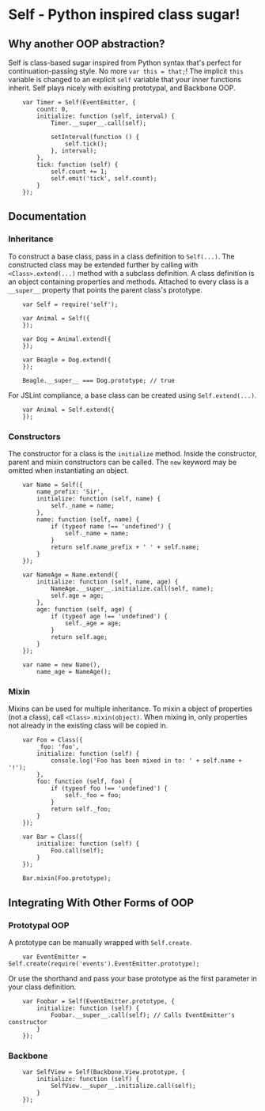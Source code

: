 # Self - Python inspired class sugar!

## Why another OOP abstraction?

Self is class-based sugar inspired from Python syntax that's perfect for
continuation-passing style.  No more `var this = that;`!  The implicit `this`
variable is changed to an explicit `self` variable that your inner functions
inherit.  Self plays nicely with exisiting prototypal, and Backbone OOP.

        var Timer = Self(EventEmitter, {
            count: 0,
            initialize: function (self, interval) {
                Timer.__super__.call(self);

                setInterval(function () {
                    self.tick();
                }, interval);
            },
            tick: function (self) {
                self.count += 1;
                self.emit('tick', self.count);
            }
        });

## Documentation

### Inheritance

To construct a base class, pass in a class definition to `Self(...)`.  The
constructed class may be extended further by calling with `<Class>.extend(...)`
method with a subclass definition.  A class definition is an object containing
properties and methods.  Attached to every class is a `__super__` property that
points the parent class's prototype.

        var Self = require('self');

        var Animal = Self({
        });

        var Dog = Animal.extend({
        });

        var Beagle = Dog.extend({
        });

        Beagle.__super__ === Dog.prototype; // true


For JSLint compliance, a base class can be created using `Self.extend(...)`.

        var Animal = Self.extend({
        });

### Constructors

The constructor for a class is the `initialize` method.  Inside the constructor,
parent and mixin constructors can be called.  The `new` keyword may be omitted
when instantiating an object.

        var Name = Self({
            name_prefix: 'Sir',
            initialize: function (self, name) {
                self._name = name;
            },
            name: function (self, name) {
                if (typeof name !== 'undefined') {
                    self._name = name;
                }
                return self.name_prefix + ' ' + self.name;
            }
        });

        var NameAge = Name.extend({
            initialize: function (self, name, age) {
                NameAge.__super__.initialize.call(self, name);
                self.age = age;
            },
            age: function (self, age) {
                if (typeof age !== 'undefined') {
                    self._age = age;
                }
                return self.age;
            }
        });

        var name = new Name(),
            name_age = NameAge();

### Mixin

Mixins can be used for multiple inheritance.  To mixin a object of properties
(not a class), call `<Class>.mixin(object)`.  When mixing in, only properties
not already in the existing class will be copied in.

        var Foo = Class({
            _foo: 'foo',
            initialize: function (self) {
                console.log('Foo has been mixed in to: ' + self.name + '!');
            },
            foo: function (self, foo) {
                if (typeof foo !== 'undefined') {
                    self._foo = foo;
                }
                return self._foo;
            }
        });

        var Bar = Class({
            initialize: function (self) {
                Foo.call(self);
            }
        });

        Bar.mixin(Foo.prototype);

## Integrating With Other Forms of OOP

### Prototypal OOP

A prototype can be manually wrapped with `Self.create`.

        var EventEmitter = Self.create(require('events').EventEmitter.prototype);

Or use the shorthand and pass your base prototype as the first parameter in your
class definition.

        var Foobar = Self(EventEmitter.prototype, {
            initialize: function (self) {
                Foobar.__super__.call(self); // Calls EventEmitter's constructor
            }
        });

### Backbone

        var SelfView = Self(Backbone.View.prototype, {
            initialize: function (self) {
                SelfView.__super__.initialize.call(self);
            }
        });
